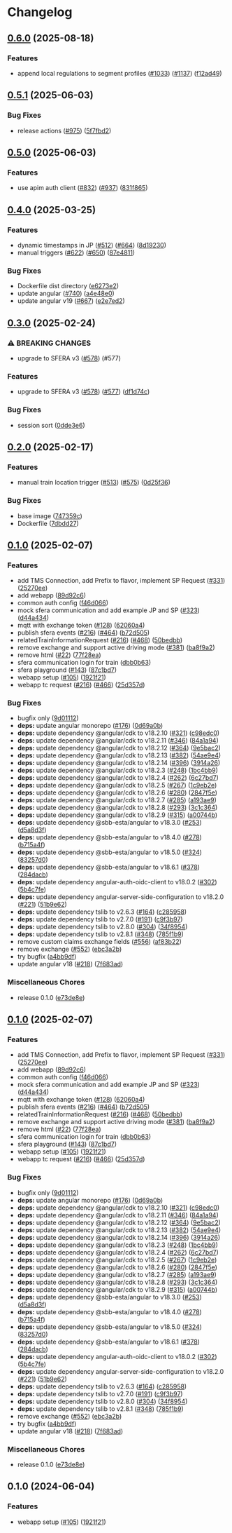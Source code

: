 # Changelog

## [0.6.0](https://github.com/SchweizerischeBundesbahnen/DAS/compare/webapp-v0.5.1...webapp-v0.6.0) (2025-08-18)


### Features

* append local regulations to segment profiles ([#1033](https://github.com/SchweizerischeBundesbahnen/DAS/issues/1033)) ([#1137](https://github.com/SchweizerischeBundesbahnen/DAS/issues/1137)) ([f12ad49](https://github.com/SchweizerischeBundesbahnen/DAS/commit/f12ad491a966074997251882d9710cc4ed8c352e))

## [0.5.1](https://github.com/SchweizerischeBundesbahnen/DAS/compare/webapp-v0.5.0...webapp-v0.5.1) (2025-06-03)


### Bug Fixes

* release actions ([#975](https://github.com/SchweizerischeBundesbahnen/DAS/issues/975)) ([5f7fbd2](https://github.com/SchweizerischeBundesbahnen/DAS/commit/5f7fbd285abffd6f1e889dd26d9464a9de0ac88f))

## [0.5.0](https://github.com/SchweizerischeBundesbahnen/DAS/compare/webapp-v0.4.0...webapp-v0.5.0) (2025-06-03)


### Features

* use apim auth client ([#832](https://github.com/SchweizerischeBundesbahnen/DAS/issues/832)) ([#937](https://github.com/SchweizerischeBundesbahnen/DAS/issues/937)) ([831f865](https://github.com/SchweizerischeBundesbahnen/DAS/commit/831f8654a1b15415d64ede5038cf20e5ff75478a))

## [0.4.0](https://github.com/SchweizerischeBundesbahnen/DAS/compare/webapp-v0.3.0...webapp-v0.4.0) (2025-03-25)


### Features

* dynamic timestamps in JP ([#512](https://github.com/SchweizerischeBundesbahnen/DAS/issues/512)) ([#664](https://github.com/SchweizerischeBundesbahnen/DAS/issues/664)) ([8d19230](https://github.com/SchweizerischeBundesbahnen/DAS/commit/8d19230f989d53ae835da85bfb5a306ec86f5694))
* manual triggers ([#622](https://github.com/SchweizerischeBundesbahnen/DAS/issues/622)) ([#650](https://github.com/SchweizerischeBundesbahnen/DAS/issues/650)) ([87e4811](https://github.com/SchweizerischeBundesbahnen/DAS/commit/87e48115803e36542bbdd2329de6c709a38415db))


### Bug Fixes

* Dockerfile dist directory ([e6273e2](https://github.com/SchweizerischeBundesbahnen/DAS/commit/e6273e2a0e0043f797858cb681fa314d50498e9a))
* update angular ([#740](https://github.com/SchweizerischeBundesbahnen/DAS/issues/740)) ([a4e48e0](https://github.com/SchweizerischeBundesbahnen/DAS/commit/a4e48e09a77cd54ec020fc6c54026199ffab388f))
* update angular v19 ([#667](https://github.com/SchweizerischeBundesbahnen/DAS/issues/667)) ([e2e7ed2](https://github.com/SchweizerischeBundesbahnen/DAS/commit/e2e7ed2571e0b1b28c7727f7ee17c35f548ace69))

## [0.3.0](https://github.com/SchweizerischeBundesbahnen/DAS/compare/webapp-v0.2.0...webapp-v0.3.0) (2025-02-24)


### ⚠ BREAKING CHANGES

* upgrade to SFERA v3 ([#578](https://github.com/SchweizerischeBundesbahnen/DAS/issues/578)) (#577)

### Features

* upgrade to SFERA v3 ([#578](https://github.com/SchweizerischeBundesbahnen/DAS/issues/578)) ([#577](https://github.com/SchweizerischeBundesbahnen/DAS/issues/577)) ([df1d74c](https://github.com/SchweizerischeBundesbahnen/DAS/commit/df1d74c614f8ca16d1abbef9e9a52c55e3a3f689))


### Bug Fixes

* session sort ([0dde3e6](https://github.com/SchweizerischeBundesbahnen/DAS/commit/0dde3e6574de27569ea858a89d7c8d05265e3ad3))

## [0.2.0](https://github.com/SchweizerischeBundesbahnen/DAS/compare/webapp-v0.1.0...webapp-v0.2.0) (2025-02-17)


### Features

* manual train location trigger ([#513](https://github.com/SchweizerischeBundesbahnen/DAS/issues/513)) ([#575](https://github.com/SchweizerischeBundesbahnen/DAS/issues/575)) ([0d25f36](https://github.com/SchweizerischeBundesbahnen/DAS/commit/0d25f3650a309c9294cac7a3460ee18627731f32))


### Bug Fixes

* base image ([747359c](https://github.com/SchweizerischeBundesbahnen/DAS/commit/747359c676ac0216ec43f3881e8db6735a140a30))
* Dockerfile ([7dbdd27](https://github.com/SchweizerischeBundesbahnen/DAS/commit/7dbdd2730c759434673585cf0c6fbfad52cd3271))

## [0.1.0](https://github.com/SchweizerischeBundesbahnen/DAS/compare/webapp-v0.1.0...webapp-v0.1.0) (2025-02-07)


### Features

* add TMS Connection, add Prefix to flavor, implement SP Request ([#331](https://github.com/SchweizerischeBundesbahnen/DAS/issues/331)) ([25270ee](https://github.com/SchweizerischeBundesbahnen/DAS/commit/25270eeed6384bb13168ffbc8481fb366c879cc1))
* add webapp ([89d92c6](https://github.com/SchweizerischeBundesbahnen/DAS/commit/89d92c6cd8b6a4e010c10522dc94b6a42b630b34))
* common auth config ([f46d066](https://github.com/SchweizerischeBundesbahnen/DAS/commit/f46d0668fe21cc5273bdf3c7ad31dd65722dcee1))
* mock sfera communication and add example JP and SP ([#323](https://github.com/SchweizerischeBundesbahnen/DAS/issues/323)) ([d44a434](https://github.com/SchweizerischeBundesbahnen/DAS/commit/d44a43469a722e6381465358c0308c58174433ed))
* mqtt with exchange token ([#128](https://github.com/SchweizerischeBundesbahnen/DAS/issues/128)) ([62060a4](https://github.com/SchweizerischeBundesbahnen/DAS/commit/62060a4cc10d84151306596cd8aceda742589cf4))
* publish sfera events ([#216](https://github.com/SchweizerischeBundesbahnen/DAS/issues/216)) ([#464](https://github.com/SchweizerischeBundesbahnen/DAS/issues/464)) ([b72d505](https://github.com/SchweizerischeBundesbahnen/DAS/commit/b72d50545b2001b8229b766676800e235c2174ca))
* relatedTrainInformationRequest ([#216](https://github.com/SchweizerischeBundesbahnen/DAS/issues/216)) ([#468](https://github.com/SchweizerischeBundesbahnen/DAS/issues/468)) ([50bedbb](https://github.com/SchweizerischeBundesbahnen/DAS/commit/50bedbb221d3a82ffdb0a8aeea7734209811047e))
* remove exchange and support active driving mode ([#381](https://github.com/SchweizerischeBundesbahnen/DAS/issues/381)) ([ba8f9a2](https://github.com/SchweizerischeBundesbahnen/DAS/commit/ba8f9a232cc817da5e3c00f186612df8ea4815fd))
* remove html ([#22](https://github.com/SchweizerischeBundesbahnen/DAS/issues/22)) ([77f28ea](https://github.com/SchweizerischeBundesbahnen/DAS/commit/77f28eadf6dd7b8bb31ad1d4d20b400d2a65375a))
* sfera communication login for train ([dbb0b63](https://github.com/SchweizerischeBundesbahnen/DAS/commit/dbb0b638215e094e8c80bea90884fed4f5f23054))
* sfera playground ([#143](https://github.com/SchweizerischeBundesbahnen/DAS/issues/143)) ([87c1bd7](https://github.com/SchweizerischeBundesbahnen/DAS/commit/87c1bd732cbee08c74eaa6c27f4c380d28170e6a))
* webapp setup ([#105](https://github.com/SchweizerischeBundesbahnen/DAS/issues/105)) ([1921f21](https://github.com/SchweizerischeBundesbahnen/DAS/commit/1921f217919426dfa472ef91ad7671d7475c9d97))
* webapp tc request ([#216](https://github.com/SchweizerischeBundesbahnen/DAS/issues/216)) ([#466](https://github.com/SchweizerischeBundesbahnen/DAS/issues/466)) ([25d357d](https://github.com/SchweizerischeBundesbahnen/DAS/commit/25d357de01a095e4bee0f0ba0c1f4b486604f985))


### Bug Fixes

* bugfix only ([9d01112](https://github.com/SchweizerischeBundesbahnen/DAS/commit/9d011125a562e2461aac86d84e839e75f5fb22cb))
* **deps:** update angular monorepo ([#176](https://github.com/SchweizerischeBundesbahnen/DAS/issues/176)) ([0d69a0b](https://github.com/SchweizerischeBundesbahnen/DAS/commit/0d69a0b27888768dbe3cf6d1c6607723f56a9aa4))
* **deps:** update dependency @angular/cdk to v18.2.10 ([#321](https://github.com/SchweizerischeBundesbahnen/DAS/issues/321)) ([c98edc0](https://github.com/SchweizerischeBundesbahnen/DAS/commit/c98edc0f96c8263c11fab236c3c3a8af9e68141a))
* **deps:** update dependency @angular/cdk to v18.2.11 ([#346](https://github.com/SchweizerischeBundesbahnen/DAS/issues/346)) ([84a1a94](https://github.com/SchweizerischeBundesbahnen/DAS/commit/84a1a94e5217a1b2cd0659be55df75fd384a2c25))
* **deps:** update dependency @angular/cdk to v18.2.12 ([#364](https://github.com/SchweizerischeBundesbahnen/DAS/issues/364)) ([9e5bac2](https://github.com/SchweizerischeBundesbahnen/DAS/commit/9e5bac24d1b55525567d81f4c6f11f88683bb1e7))
* **deps:** update dependency @angular/cdk to v18.2.13 ([#382](https://github.com/SchweizerischeBundesbahnen/DAS/issues/382)) ([54ae9e4](https://github.com/SchweizerischeBundesbahnen/DAS/commit/54ae9e440d6186b7df8323a84a572e2484b9ff56))
* **deps:** update dependency @angular/cdk to v18.2.14 ([#396](https://github.com/SchweizerischeBundesbahnen/DAS/issues/396)) ([3914a26](https://github.com/SchweizerischeBundesbahnen/DAS/commit/3914a26ec06fbe82a4340103d1ec2cf0e0c6891b))
* **deps:** update dependency @angular/cdk to v18.2.3 ([#248](https://github.com/SchweizerischeBundesbahnen/DAS/issues/248)) ([1bc4bb9](https://github.com/SchweizerischeBundesbahnen/DAS/commit/1bc4bb989c0260da4c9b8b03b71816f44addde9c))
* **deps:** update dependency @angular/cdk to v18.2.4 ([#262](https://github.com/SchweizerischeBundesbahnen/DAS/issues/262)) ([6c27bd7](https://github.com/SchweizerischeBundesbahnen/DAS/commit/6c27bd78c7da8d664fcc9c3ee6a2607daf9afbf4))
* **deps:** update dependency @angular/cdk to v18.2.5 ([#267](https://github.com/SchweizerischeBundesbahnen/DAS/issues/267)) ([1c9eb2e](https://github.com/SchweizerischeBundesbahnen/DAS/commit/1c9eb2e8050cc355d6b6524b9124daae2f20f325))
* **deps:** update dependency @angular/cdk to v18.2.6 ([#280](https://github.com/SchweizerischeBundesbahnen/DAS/issues/280)) ([2847f5e](https://github.com/SchweizerischeBundesbahnen/DAS/commit/2847f5e6df3765c5ebae1aa0647554272c46a249))
* **deps:** update dependency @angular/cdk to v18.2.7 ([#285](https://github.com/SchweizerischeBundesbahnen/DAS/issues/285)) ([a193ae9](https://github.com/SchweizerischeBundesbahnen/DAS/commit/a193ae93f764c2c54b45d987d94821cdd83866b8))
* **deps:** update dependency @angular/cdk to v18.2.8 ([#293](https://github.com/SchweizerischeBundesbahnen/DAS/issues/293)) ([3c1c364](https://github.com/SchweizerischeBundesbahnen/DAS/commit/3c1c364bb3dbc35bb8492536c866b9da1b6327b1))
* **deps:** update dependency @angular/cdk to v18.2.9 ([#315](https://github.com/SchweizerischeBundesbahnen/DAS/issues/315)) ([a00744b](https://github.com/SchweizerischeBundesbahnen/DAS/commit/a00744be86f13dc838b9e0c0ac39efedcbff7f8c))
* **deps:** update dependency @sbb-esta/angular to v18.3.0 ([#253](https://github.com/SchweizerischeBundesbahnen/DAS/issues/253)) ([d5a8d3f](https://github.com/SchweizerischeBundesbahnen/DAS/commit/d5a8d3fb2aa8f1d992894757b80289aae83296f3))
* **deps:** update dependency @sbb-esta/angular to v18.4.0 ([#278](https://github.com/SchweizerischeBundesbahnen/DAS/issues/278)) ([b715a4f](https://github.com/SchweizerischeBundesbahnen/DAS/commit/b715a4f809985f8126d46c22bfc29a1694f1b61b))
* **deps:** update dependency @sbb-esta/angular to v18.5.0 ([#324](https://github.com/SchweizerischeBundesbahnen/DAS/issues/324)) ([83257d0](https://github.com/SchweizerischeBundesbahnen/DAS/commit/83257d07b9dc0cd3a2edbe16bf4a6d12fc8832cc))
* **deps:** update dependency @sbb-esta/angular to v18.6.1 ([#378](https://github.com/SchweizerischeBundesbahnen/DAS/issues/378)) ([284dacb](https://github.com/SchweizerischeBundesbahnen/DAS/commit/284dacbd64224a2cf2b78335df8af86199d566a9))
* **deps:** update dependency angular-auth-oidc-client to v18.0.2 ([#302](https://github.com/SchweizerischeBundesbahnen/DAS/issues/302)) ([5b4c7fe](https://github.com/SchweizerischeBundesbahnen/DAS/commit/5b4c7fe67354a9795a2c2289cda1f0f1e5222a50))
* **deps:** update dependency angular-server-side-configuration to v18.2.0 ([#221](https://github.com/SchweizerischeBundesbahnen/DAS/issues/221)) ([51b9e62](https://github.com/SchweizerischeBundesbahnen/DAS/commit/51b9e621f873cdbcbca91ad0d2959a134c406bfb))
* **deps:** update dependency tslib to v2.6.3 ([#164](https://github.com/SchweizerischeBundesbahnen/DAS/issues/164)) ([c285958](https://github.com/SchweizerischeBundesbahnen/DAS/commit/c2859586c2939dbf48d3444a3c461b495b865d90))
* **deps:** update dependency tslib to v2.7.0 ([#191](https://github.com/SchweizerischeBundesbahnen/DAS/issues/191)) ([c9f3b97](https://github.com/SchweizerischeBundesbahnen/DAS/commit/c9f3b97a88212b9d273ae7871cdf8e0c8df248bd))
* **deps:** update dependency tslib to v2.8.0 ([#304](https://github.com/SchweizerischeBundesbahnen/DAS/issues/304)) ([34f8954](https://github.com/SchweizerischeBundesbahnen/DAS/commit/34f89543fe8fb0cf684aa063afbcea09e791df85))
* **deps:** update dependency tslib to v2.8.1 ([#348](https://github.com/SchweizerischeBundesbahnen/DAS/issues/348)) ([785f1b9](https://github.com/SchweizerischeBundesbahnen/DAS/commit/785f1b9ec12914f78a7caea8d4c13635be4ab844))
* remove custom claims exchange fields ([#556](https://github.com/SchweizerischeBundesbahnen/DAS/issues/556)) ([af83b22](https://github.com/SchweizerischeBundesbahnen/DAS/commit/af83b224d7ad5edd3268c805ac1c14f0a855f9d4))
* remove exchange ([#552](https://github.com/SchweizerischeBundesbahnen/DAS/issues/552)) ([ebc3a2b](https://github.com/SchweizerischeBundesbahnen/DAS/commit/ebc3a2b18284e91656af7852a55dda51df606165))
* try bugfix ([a4bb9df](https://github.com/SchweizerischeBundesbahnen/DAS/commit/a4bb9df616f3d2333e5d8f7c6858b6310f1b28a3))
* update angular v18 ([#218](https://github.com/SchweizerischeBundesbahnen/DAS/issues/218)) ([7f683ad](https://github.com/SchweizerischeBundesbahnen/DAS/commit/7f683ada2c89cb69a3dfda1f7668dd1c382b6e27))


### Miscellaneous Chores

* release 0.1.0 ([e73de8e](https://github.com/SchweizerischeBundesbahnen/DAS/commit/e73de8ed6c8f44c533afcc709c822d14f554c065))

## [0.1.0](https://github.com/SchweizerischeBundesbahnen/DAS/compare/webapp-v0.1.0...webapp-v0.1.0) (2025-02-07)


### Features

* add TMS Connection, add Prefix to flavor, implement SP Request ([#331](https://github.com/SchweizerischeBundesbahnen/DAS/issues/331)) ([25270ee](https://github.com/SchweizerischeBundesbahnen/DAS/commit/25270eeed6384bb13168ffbc8481fb366c879cc1))
* add webapp ([89d92c6](https://github.com/SchweizerischeBundesbahnen/DAS/commit/89d92c6cd8b6a4e010c10522dc94b6a42b630b34))
* common auth config ([f46d066](https://github.com/SchweizerischeBundesbahnen/DAS/commit/f46d0668fe21cc5273bdf3c7ad31dd65722dcee1))
* mock sfera communication and add example JP and SP ([#323](https://github.com/SchweizerischeBundesbahnen/DAS/issues/323)) ([d44a434](https://github.com/SchweizerischeBundesbahnen/DAS/commit/d44a43469a722e6381465358c0308c58174433ed))
* mqtt with exchange token ([#128](https://github.com/SchweizerischeBundesbahnen/DAS/issues/128)) ([62060a4](https://github.com/SchweizerischeBundesbahnen/DAS/commit/62060a4cc10d84151306596cd8aceda742589cf4))
* publish sfera events ([#216](https://github.com/SchweizerischeBundesbahnen/DAS/issues/216)) ([#464](https://github.com/SchweizerischeBundesbahnen/DAS/issues/464)) ([b72d505](https://github.com/SchweizerischeBundesbahnen/DAS/commit/b72d50545b2001b8229b766676800e235c2174ca))
* relatedTrainInformationRequest ([#216](https://github.com/SchweizerischeBundesbahnen/DAS/issues/216)) ([#468](https://github.com/SchweizerischeBundesbahnen/DAS/issues/468)) ([50bedbb](https://github.com/SchweizerischeBundesbahnen/DAS/commit/50bedbb221d3a82ffdb0a8aeea7734209811047e))
* remove exchange and support active driving mode ([#381](https://github.com/SchweizerischeBundesbahnen/DAS/issues/381)) ([ba8f9a2](https://github.com/SchweizerischeBundesbahnen/DAS/commit/ba8f9a232cc817da5e3c00f186612df8ea4815fd))
* remove html ([#22](https://github.com/SchweizerischeBundesbahnen/DAS/issues/22)) ([77f28ea](https://github.com/SchweizerischeBundesbahnen/DAS/commit/77f28eadf6dd7b8bb31ad1d4d20b400d2a65375a))
* sfera communication login for train ([dbb0b63](https://github.com/SchweizerischeBundesbahnen/DAS/commit/dbb0b638215e094e8c80bea90884fed4f5f23054))
* sfera playground ([#143](https://github.com/SchweizerischeBundesbahnen/DAS/issues/143)) ([87c1bd7](https://github.com/SchweizerischeBundesbahnen/DAS/commit/87c1bd732cbee08c74eaa6c27f4c380d28170e6a))
* webapp setup ([#105](https://github.com/SchweizerischeBundesbahnen/DAS/issues/105)) ([1921f21](https://github.com/SchweizerischeBundesbahnen/DAS/commit/1921f217919426dfa472ef91ad7671d7475c9d97))
* webapp tc request ([#216](https://github.com/SchweizerischeBundesbahnen/DAS/issues/216)) ([#466](https://github.com/SchweizerischeBundesbahnen/DAS/issues/466)) ([25d357d](https://github.com/SchweizerischeBundesbahnen/DAS/commit/25d357de01a095e4bee0f0ba0c1f4b486604f985))


### Bug Fixes

* bugfix only ([9d01112](https://github.com/SchweizerischeBundesbahnen/DAS/commit/9d011125a562e2461aac86d84e839e75f5fb22cb))
* **deps:** update angular monorepo ([#176](https://github.com/SchweizerischeBundesbahnen/DAS/issues/176)) ([0d69a0b](https://github.com/SchweizerischeBundesbahnen/DAS/commit/0d69a0b27888768dbe3cf6d1c6607723f56a9aa4))
* **deps:** update dependency @angular/cdk to v18.2.10 ([#321](https://github.com/SchweizerischeBundesbahnen/DAS/issues/321)) ([c98edc0](https://github.com/SchweizerischeBundesbahnen/DAS/commit/c98edc0f96c8263c11fab236c3c3a8af9e68141a))
* **deps:** update dependency @angular/cdk to v18.2.11 ([#346](https://github.com/SchweizerischeBundesbahnen/DAS/issues/346)) ([84a1a94](https://github.com/SchweizerischeBundesbahnen/DAS/commit/84a1a94e5217a1b2cd0659be55df75fd384a2c25))
* **deps:** update dependency @angular/cdk to v18.2.12 ([#364](https://github.com/SchweizerischeBundesbahnen/DAS/issues/364)) ([9e5bac2](https://github.com/SchweizerischeBundesbahnen/DAS/commit/9e5bac24d1b55525567d81f4c6f11f88683bb1e7))
* **deps:** update dependency @angular/cdk to v18.2.13 ([#382](https://github.com/SchweizerischeBundesbahnen/DAS/issues/382)) ([54ae9e4](https://github.com/SchweizerischeBundesbahnen/DAS/commit/54ae9e440d6186b7df8323a84a572e2484b9ff56))
* **deps:** update dependency @angular/cdk to v18.2.14 ([#396](https://github.com/SchweizerischeBundesbahnen/DAS/issues/396)) ([3914a26](https://github.com/SchweizerischeBundesbahnen/DAS/commit/3914a26ec06fbe82a4340103d1ec2cf0e0c6891b))
* **deps:** update dependency @angular/cdk to v18.2.3 ([#248](https://github.com/SchweizerischeBundesbahnen/DAS/issues/248)) ([1bc4bb9](https://github.com/SchweizerischeBundesbahnen/DAS/commit/1bc4bb989c0260da4c9b8b03b71816f44addde9c))
* **deps:** update dependency @angular/cdk to v18.2.4 ([#262](https://github.com/SchweizerischeBundesbahnen/DAS/issues/262)) ([6c27bd7](https://github.com/SchweizerischeBundesbahnen/DAS/commit/6c27bd78c7da8d664fcc9c3ee6a2607daf9afbf4))
* **deps:** update dependency @angular/cdk to v18.2.5 ([#267](https://github.com/SchweizerischeBundesbahnen/DAS/issues/267)) ([1c9eb2e](https://github.com/SchweizerischeBundesbahnen/DAS/commit/1c9eb2e8050cc355d6b6524b9124daae2f20f325))
* **deps:** update dependency @angular/cdk to v18.2.6 ([#280](https://github.com/SchweizerischeBundesbahnen/DAS/issues/280)) ([2847f5e](https://github.com/SchweizerischeBundesbahnen/DAS/commit/2847f5e6df3765c5ebae1aa0647554272c46a249))
* **deps:** update dependency @angular/cdk to v18.2.7 ([#285](https://github.com/SchweizerischeBundesbahnen/DAS/issues/285)) ([a193ae9](https://github.com/SchweizerischeBundesbahnen/DAS/commit/a193ae93f764c2c54b45d987d94821cdd83866b8))
* **deps:** update dependency @angular/cdk to v18.2.8 ([#293](https://github.com/SchweizerischeBundesbahnen/DAS/issues/293)) ([3c1c364](https://github.com/SchweizerischeBundesbahnen/DAS/commit/3c1c364bb3dbc35bb8492536c866b9da1b6327b1))
* **deps:** update dependency @angular/cdk to v18.2.9 ([#315](https://github.com/SchweizerischeBundesbahnen/DAS/issues/315)) ([a00744b](https://github.com/SchweizerischeBundesbahnen/DAS/commit/a00744be86f13dc838b9e0c0ac39efedcbff7f8c))
* **deps:** update dependency @sbb-esta/angular to v18.3.0 ([#253](https://github.com/SchweizerischeBundesbahnen/DAS/issues/253)) ([d5a8d3f](https://github.com/SchweizerischeBundesbahnen/DAS/commit/d5a8d3fb2aa8f1d992894757b80289aae83296f3))
* **deps:** update dependency @sbb-esta/angular to v18.4.0 ([#278](https://github.com/SchweizerischeBundesbahnen/DAS/issues/278)) ([b715a4f](https://github.com/SchweizerischeBundesbahnen/DAS/commit/b715a4f809985f8126d46c22bfc29a1694f1b61b))
* **deps:** update dependency @sbb-esta/angular to v18.5.0 ([#324](https://github.com/SchweizerischeBundesbahnen/DAS/issues/324)) ([83257d0](https://github.com/SchweizerischeBundesbahnen/DAS/commit/83257d07b9dc0cd3a2edbe16bf4a6d12fc8832cc))
* **deps:** update dependency @sbb-esta/angular to v18.6.1 ([#378](https://github.com/SchweizerischeBundesbahnen/DAS/issues/378)) ([284dacb](https://github.com/SchweizerischeBundesbahnen/DAS/commit/284dacbd64224a2cf2b78335df8af86199d566a9))
* **deps:** update dependency angular-auth-oidc-client to v18.0.2 ([#302](https://github.com/SchweizerischeBundesbahnen/DAS/issues/302)) ([5b4c7fe](https://github.com/SchweizerischeBundesbahnen/DAS/commit/5b4c7fe67354a9795a2c2289cda1f0f1e5222a50))
* **deps:** update dependency angular-server-side-configuration to v18.2.0 ([#221](https://github.com/SchweizerischeBundesbahnen/DAS/issues/221)) ([51b9e62](https://github.com/SchweizerischeBundesbahnen/DAS/commit/51b9e621f873cdbcbca91ad0d2959a134c406bfb))
* **deps:** update dependency tslib to v2.6.3 ([#164](https://github.com/SchweizerischeBundesbahnen/DAS/issues/164)) ([c285958](https://github.com/SchweizerischeBundesbahnen/DAS/commit/c2859586c2939dbf48d3444a3c461b495b865d90))
* **deps:** update dependency tslib to v2.7.0 ([#191](https://github.com/SchweizerischeBundesbahnen/DAS/issues/191)) ([c9f3b97](https://github.com/SchweizerischeBundesbahnen/DAS/commit/c9f3b97a88212b9d273ae7871cdf8e0c8df248bd))
* **deps:** update dependency tslib to v2.8.0 ([#304](https://github.com/SchweizerischeBundesbahnen/DAS/issues/304)) ([34f8954](https://github.com/SchweizerischeBundesbahnen/DAS/commit/34f89543fe8fb0cf684aa063afbcea09e791df85))
* **deps:** update dependency tslib to v2.8.1 ([#348](https://github.com/SchweizerischeBundesbahnen/DAS/issues/348)) ([785f1b9](https://github.com/SchweizerischeBundesbahnen/DAS/commit/785f1b9ec12914f78a7caea8d4c13635be4ab844))
* remove exchange ([#552](https://github.com/SchweizerischeBundesbahnen/DAS/issues/552)) ([ebc3a2b](https://github.com/SchweizerischeBundesbahnen/DAS/commit/ebc3a2b18284e91656af7852a55dda51df606165))
* try bugfix ([a4bb9df](https://github.com/SchweizerischeBundesbahnen/DAS/commit/a4bb9df616f3d2333e5d8f7c6858b6310f1b28a3))
* update angular v18 ([#218](https://github.com/SchweizerischeBundesbahnen/DAS/issues/218)) ([7f683ad](https://github.com/SchweizerischeBundesbahnen/DAS/commit/7f683ada2c89cb69a3dfda1f7668dd1c382b6e27))


### Miscellaneous Chores

* release 0.1.0 ([e73de8e](https://github.com/SchweizerischeBundesbahnen/DAS/commit/e73de8ed6c8f44c533afcc709c822d14f554c065))

## 0.1.0 (2024-06-04)


### Features

* webapp setup ([#105](https://github.com/SchweizerischeBundesbahnen/DAS/issues/105)) ([1921f21](https://github.com/SchweizerischeBundesbahnen/DAS/commit/1921f217919426dfa472ef91ad7671d7475c9d97))
